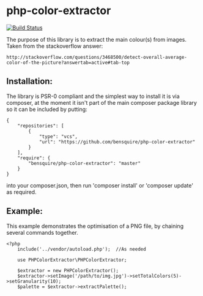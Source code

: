 php-color-extractor
===============
[![Build Status](https://travis-ci.org/bensquire/php-color-extractor.png)](https://travis-ci.org/bensquire/php-color-extractor)

The purpose of this library is to extract the main colour(s) from images. Taken from the stackoverflow answer:

    http://stackoverflow.com/questions/3468500/detect-overall-average-color-of-the-picture?answertab=active#tab-top

Installation:
-------------
The library is PSR-0 compliant and the simplest way to install it is via composer, at the moment it isn't part of the
main composer package library so it can be included by putting:

    {
        "repositories": [
            {
                "type": "vcs",
                "url": "https://github.com/bensquire/php-color-extractor"
            }
        ],
        "require": {
            "bensquire/php-color-extractor": "master"
        }
    }

into your composer.json, then run 'composer install' or 'composer update' as required.


Example:
--------
This example demonstrates the optimisation of a PNG file, by chaining several commands together.

    <?php
        include('../vendor/autoload.php');  //As needed

        use PHPColorExtractor\PHPColorExtractor;

        $extractor = new PHPColorExtractor();
        $extractor->setImage('/path/to/img.jpg')->setTotalColors(5)->setGranularity(10);
        $palette = $extractor->extractPalette();